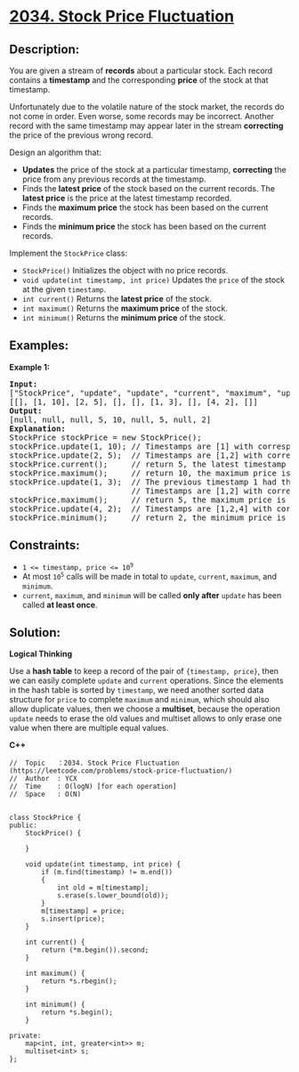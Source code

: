 # [2034. Stock Price Fluctuation](https://leetcode.com/problems/stock-price-fluctuation/)


## Description:

<p>You are given a stream of <strong>records</strong> about a particular stock. Each record contains a <strong>timestamp</strong> and the corresponding <strong>price</strong> of the stock at that timestamp.</p>
<p>Unfortunately due to the volatile nature of the stock market, the records do not come in order. Even worse, some records may be incorrect. Another record with the same timestamp may appear later in the stream <strong>correcting</strong> the price of the previous wrong record.</p>
<p>Design an algorithm that:</p>
<ul>
  <li><strong>Updates</strong> the price of the stock at a particular timestamp, <strong>correcting</strong> the price from any previous records at the timestamp.</li>
  <li>Finds the <strong>latest price</strong> of the stock based on the current records. The <strong>latest price</strong> is the price at the latest timestamp recorded.</li>
  <li>Finds the <strong>maximum price</strong> the stock has been based on the current records.</li>
  <li>Finds the <strong>minimum price</strong> the stock has been based on the current records.</li>
</ul>
<p>Implement the <code>StockPrice</code> class:</p>
<ul>
  <li><code>StockPrice()</code> Initializes the object with no price records.</li>
  <li><code>void update(int timestamp, int price)</code> Updates the <code>price</code> of the stock at the given <code>timestamp</code>.</li>
  <li><code>int current()</code> Returns the <strong>latest price</strong> of the stock.</li>
  <li><code>int maximum()</code> Returns the <strong>maximum price</strong> of the stock.</li>
  <li><code>int minimum()</code> Returns the <strong>minimum price</strong> of the stock.</li>
</ul>


## Examples:

<strong>Example 1:</strong>
<pre>
<strong>Input:</strong>
["StockPrice", "update", "update", "current", "maximum", "update", "maximum", "update", "minimum"]
[[], [1, 10], [2, 5], [], [], [1, 3], [], [4, 2], []]
<strong>Output:</strong> 
[null, null, null, 5, 10, null, 5, null, 2]
<strong>Explanation:</strong> 
StockPrice stockPrice = new StockPrice();
stockPrice.update(1, 10); // Timestamps are [1] with corresponding prices [10].
stockPrice.update(2, 5);  // Timestamps are [1,2] with corresponding prices [10,5].
stockPrice.current();     // return 5, the latest timestamp is 2 with the price being 5.
stockPrice.maximum();     // return 10, the maximum price is 10 at timestamp 1.
stockPrice.update(1, 3);  // The previous timestamp 1 had the wrong price, so it is updated to 3.
                          // Timestamps are [1,2] with corresponding prices [3,5].
stockPrice.maximum();     // return 5, the maximum price is 5 after the correction.
stockPrice.update(4, 2);  // Timestamps are [1,2,4] with corresponding prices [3,5,2].
stockPrice.minimum();     // return 2, the minimum price is 2 at timestamp 4.
</pre>


## Constraints:

<ul>
  <li><code>1 &lt;= timestamp, price &lt;= 10<sup>9</sup></code></li>
  <li>At most <code>10<sup>5</sup></code> calls will be made in total to <code>update</code>, <code>current</code>, <code>maximum</code>, and <code>minimum</code>.</li>
  <li><code>current</code>, <code>maximum</code>, and <code>minimum</code> will be called <strong>only after</strong> <code>update</code> has been called <strong>at least once</strong>.</li>
</ul>


## Solution:

<strong>Logical Thinking</strong>
<p>Use a <strong>hash table</strong> to keep a record of the pair of <code>{timestamp, price}</code>, then we can easily complete <code>update</code> and <code>current</code> operations. Since the elements in the hash table is sorted by <code>timestamp</code>, we need another sorted data structure for <code>price</code> to complete <code>maximum</code> and <code>minimum</code>, which should also allow duplicate values, then we choose a <strong>multiset</strong>, because the operation <code>update</code> needs to erase the old values and multiset allows to only erase one value when there are multiple equal values.</p>

 
<strong>C++</strong>

```
//  Topic   ：2034. Stock Price Fluctuation (https://leetcode.com/problems/stock-price-fluctuation/)
//  Author  : YCX
//  Time    : O(logN) [for each operation]
//  Space   : O(N)


class StockPrice {
public:
    StockPrice() {
        
    }
    
    void update(int timestamp, int price) {
        if (m.find(timestamp) != m.end())
        {
            int old = m[timestamp];
            s.erase(s.lower_bound(old));
        }
        m[timestamp] = price;
        s.insert(price);
    }
    
    int current() {
        return (*m.begin()).second;
    }
    
    int maximum() {
        return *s.rbegin();
    }
    
    int minimum() {
        return *s.begin();
    }
    
private: 
    map<int, int, greater<int>> m;
    multiset<int> s;
};
```
